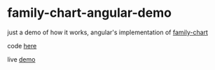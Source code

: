 # family-chart-angular-demo
just a demo of how it works, angular's implementation of [family-chart](https://github.com/donatso/family-chart)

code [here](https://github.com/rbb-soft/family-chart-angular-demo)

live [demo](https://rbb-soft.github.io/family-chart-live-demo/)
